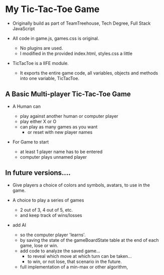# My Tic-Tac-Toe Game

  - Originally build as part of TeamTreehouse, Tech Degree, Full Stack JavaScript

  - All code in game.js, games.css is original.
    - No plugins are used.
    - I modified in the provided index.html, styles.css a little

  - TicTacToe is a IIFE module.
    - It exports the entire game code, all variables, objects and methods into one variable, TicTacToe.

## A Basic Multi-player Tic-Tac-Toe Game

  - A Human can
    - play against another human or computer player
    - play either X or O
    - can play as many games as you want
      - or reset with new player names

  - For Game to start
    - at least 1 player name has to be entered
    - computer plays unnamed player

## In future versions....

  - Give players a choice of colors and symbols, avatars, to use in the game.

  - A choice to play a series of games
    - 2 out of 3, 4 out of 5, etc.
    - and keep track of wins/losses

  - add AI
    - so the computer player 'learns'.
    - by saving the state of the gameBoardState table at the end of each game, lose or win.
    - add code to analyze the saved game...
      - to reveal which move at which turn can be taken...
      - to win, or not lose, that scenario in the future.
    - full implementation of a min-max or other algorithm,
